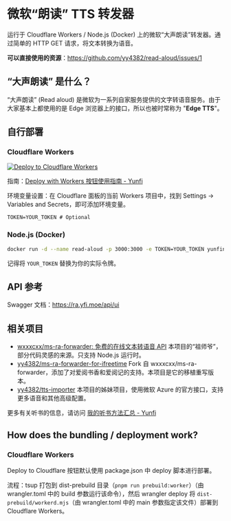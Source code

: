 # 微软“朗读” TTS 转发器

运行于 Cloudflare Workers / Node.js (Docker) 上的微软“大声朗读”转发器。通过简单的 HTTP GET 请求，将文本转换为语音。

**可以直接使用的资源**：https://github.com/yy4382/read-aloud/issues/1

## “大声朗读” 是什么？

“大声朗读” (Read aloud) 是微软为一系列自家服务提供的文字转语音服务。由于大家基本上都使用的是 Edge 浏览器上的接口，所以也被时常称为 "**Edge TTS**"。

## 自行部署

### Cloudflare Workers

[![Deploy to Cloudflare Workers](https://deploy.workers.cloudflare.com/button)](https://deploy.workers.cloudflare.com/?url=https://github.com/yy4382/read-aloud)

指南：[Deploy with Workers 按钮使用指南 - Yunfi](https://yfi.moe/post/deploy-with-cloudflare-btn-guide)

环境变量设置：在 Cloudflare 面板的当前 Workers 项目中，找到 Settings -> Variables and Secrets，即可添加环境变量。

```plaintext
TOKEN=YOUR_TOKEN # Optional
```

### Node.js (Docker)

```bash
docker run -d --name read-aloud -p 3000:3000 -e TOKEN=YOUR_TOKEN yunfinibol/read-aloud:main
```

记得将 `YOUR_TOKEN` 替换为你的实际令牌。

## API 参考

Swagger 文档：<https://ra.yfi.moe/api/ui>

## 相关项目

- [wxxxcxx/ms-ra-forwarder: 免费的在线文本转语音 API](https://github.com/wxxxcxx/ms-ra-forwarder) 本项目的“祖师爷”，部分代码灵感的来源。只支持 Node.js 运行时。
- [yy4382/ms-ra-forwarder-for-ifreetime](https://github.com/yy4382/ms-ra-forwarder-for-ifreetime) Fork 自 wxxxcxx/ms-ra-forwarder，添加了对爱阅书香和爱阅记的支持。本项目是它的移植重写版本。
- [yy4382/tts-importer](https://github.com/yy4382/tts-importer) 本项目的姊妹项目，使用微软 Azure 的官方接口，支持更多语音和其他高级配置。

更多有关听书的信息，请访问 [我的听书方法汇总 - Yunfi](https://yfi.moe/book-listening-collection)

## How does the bundling / deployment work?

### Cloudflare Workers

Deploy to Cloudflare 按钮默认使用 package.json 中 deploy 脚本进行部署。

流程：tsup 打包到 dist-prebuild 目录（`pnpm run prebuild:worker`）（由 wrangler.toml 中的 build 参数运行该命令），然后 wrangler deploy 将 `dist-prebuild/workerd.mjs`（由 wrangler.toml 中的 main 参数指定该文件）部署到 Cloudflare Workers。
